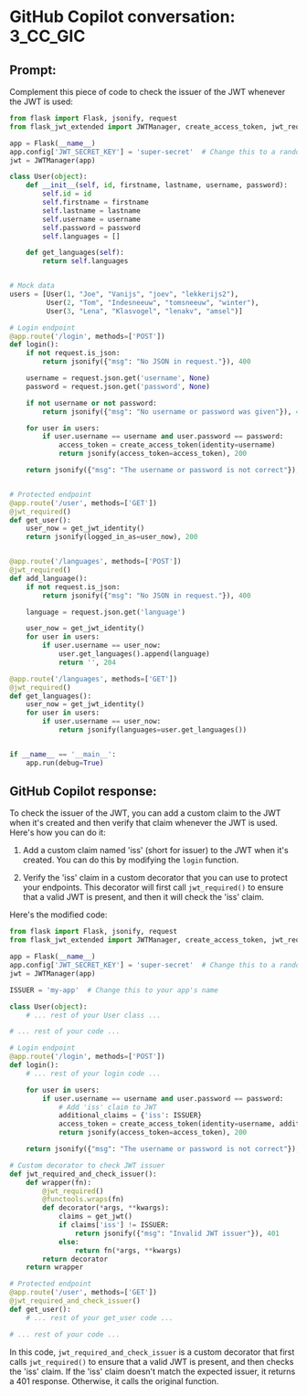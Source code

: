# GitHub Copilot conversation: 3_CC_GIC #
## Prompt: ##
Complement this piece of code to check the issuer of the JWT whenever the JWT is used:

```python
from flask import Flask, jsonify, request
from flask_jwt_extended import JWTManager, create_access_token, jwt_required, get_jwt_identity

app = Flask(__name__)
app.config['JWT_SECRET_KEY'] = 'super-secret'  # Change this to a random, secure key in production
jwt = JWTManager(app)

class User(object):
    def __init__(self, id, firstname, lastname, username, password):
        self.id = id
        self.firstname = firstname
        self.lastname = lastname
        self.username = username
        self.password = password
        self.languages = []

    def get_languages(self):
        return self.languages


# Mock data
users = [User(1, "Joe", "Vanijs", "joev", "lekkerijs2"),
         User(2, "Tom", "Indesneeuw", "tomsneeuw", "winter"),
         User(3, "Lena", "Klasvogel", "lenakv", "amsel")]

# Login endpoint
@app.route('/login', methods=['POST'])
def login():
    if not request.is_json:
        return jsonify({"msg": "No JSON in request."}), 400

    username = request.json.get('username', None)
    password = request.json.get('password', None)

    if not username or not password:
        return jsonify({"msg": "No username or password was given"}), 400

    for user in users:
        if user.username == username and user.password == password:
            access_token = create_access_token(identity=username)
            return jsonify(access_token=access_token), 200

    return jsonify({"msg": "The username or password is not correct"}), 401


# Protected endpoint
@app.route('/user', methods=['GET'])
@jwt_required()
def get_user():
    user_now = get_jwt_identity()
    return jsonify(logged_in_as=user_now), 200


@app.route('/languages', methods=['POST'])
@jwt_required()
def add_language():
    if not request.is_json:
        return jsonify({"msg": "No JSON in request."}), 400

    language = request.json.get('language')

    user_now = get_jwt_identity()
    for user in users:
        if user.username == user_now:
            user.get_languages().append(language)
            return '', 204

@app.route('/languages', methods=['GET'])
@jwt_required()
def get_languages():
    user_now = get_jwt_identity()
    for user in users:
        if user.username == user_now:
            return jsonify(languages=user.get_languages())


if __name__ == '__main__':
    app.run(debug=True)
```

## GitHub Copilot response: ##
To check the issuer of the JWT, you can add a custom claim to the JWT when it's created and then verify that claim whenever the JWT is used. Here's how you can do it:

1. Add a custom claim named 'iss' (short for issuer) to the JWT when it's created. You can do this by modifying the `login` function.

2. Verify the 'iss' claim in a custom decorator that you can use to protect your endpoints. This decorator will first call `jwt_required()` to ensure that a valid JWT is present, and then it will check the 'iss' claim.

Here's the modified code:

```python
from flask import Flask, jsonify, request
from flask_jwt_extended import JWTManager, create_access_token, jwt_required, get_jwt_identity, get_jwt

app = Flask(__name__)
app.config['JWT_SECRET_KEY'] = 'super-secret'  # Change this to a random, secure key in production
jwt = JWTManager(app)

ISSUER = 'my-app'  # Change this to your app's name

class User(object):
    # ... rest of your User class ...

# ... rest of your code ...

# Login endpoint
@app.route('/login', methods=['POST'])
def login():
    # ... rest of your login code ...

    for user in users:
        if user.username == username and user.password == password:
            # Add 'iss' claim to JWT
            additional_claims = {'iss': ISSUER}
            access_token = create_access_token(identity=username, additional_claims=additional_claims)
            return jsonify(access_token=access_token), 200

    return jsonify({"msg": "The username or password is not correct"}), 401

# Custom decorator to check JWT issuer
def jwt_required_and_check_issuer():
    def wrapper(fn):
        @jwt_required()
        @functools.wraps(fn)
        def decorator(*args, **kwargs):
            claims = get_jwt()
            if claims['iss'] != ISSUER:
                return jsonify({"msg": "Invalid JWT issuer"}), 401
            else:
                return fn(*args, **kwargs)
        return decorator
    return wrapper

# Protected endpoint
@app.route('/user', methods=['GET'])
@jwt_required_and_check_issuer()
def get_user():
    # ... rest of your get_user code ...

# ... rest of your code ...
```

In this code, `jwt_required_and_check_issuer` is a custom decorator that first calls `jwt_required()` to ensure that a valid JWT is present, and then checks the 'iss' claim. If the 'iss' claim doesn't match the expected issuer, it returns a 401 response. Otherwise, it calls the original function.